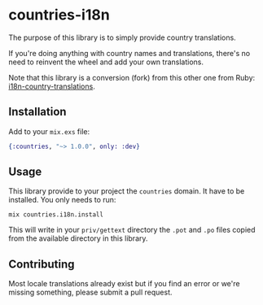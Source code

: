 countries-i18n
==============

The purpose of this library is to simply provide country translations.

If you're doing anything with country names and translations, there's no need to reinvent the wheel and add your own translations.

Note that this library is a conversion (fork) from this other one from Ruby: [i18n-country-translations](https://github.com/onomojo/i18n-country-translations).

Installation
------------

Add to your `mix.exs` file:

```elixir
{:countries, "~> 1.0.0", only: :dev}
```

Usage
-----

This library provide to your project the `countries` domain. It have to be installed. You only needs to run:

```
mix countries.i18n.install
```

This will write in your `priv/gettext` directory the `.pot` and `.po` files copied from the available directory in this library.


Contributing
------------

Most locale translations already exist but if you find an error or we're missing something, please submit a pull request.
